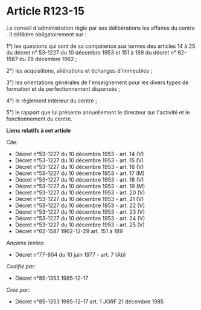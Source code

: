 # Article R123-15

Le conseil d'administration règle par ses délibérations les affaires du centre   . Il délibère obligatoirement sur : 

1°) les questions qui sont de sa compétence aux termes des articles 14 à 25 du décret n° 53-1227 du 10 décembre 1953 et 151 à
189 du décret n° 62-1587 du 29 décembre 1962 ; 

2°) les acquisitions, aliénations et échanges d'immeubles ; 

3°) les orientations générales de l'enseignement pour les divers types de formation et de perfectionnement dispensés ; 

4°) le règlement intérieur du centre ; 

5°) le rapport que lui présente annuellement le directeur sur l'activité et le fonctionnement du centre.

**Liens relatifs à cet article**

_Cite_:

  - Décret n°53-1227 du 10 décembre 1953 - art. 14 (V)
  - Décret n°53-1227 du 10 décembre 1953 - art. 15 (V)
  - Décret n°53-1227 du 10 décembre 1953 - art. 16 (V)
  - Décret n°53-1227 du 10 décembre 1953 - art. 17 (M)
  - Décret n°53-1227 du 10 décembre 1953 - art. 18 (V)
  - Décret n°53-1227 du 10 décembre 1953 - art. 19 (M)
  - Décret n°53-1227 du 10 décembre 1953 - art. 20 (V)
  - Décret n°53-1227 du 10 décembre 1953 - art. 21 (V)
  - Décret n°53-1227 du 10 décembre 1953 - art. 22 (V)
  - Décret n°53-1227 du 10 décembre 1953 - art. 23 (V)
  - Décret n°53-1227 du 10 décembre 1953 - art. 24 (V)
  - Décret n°53-1227 du 10 décembre 1953 - art. 25 (V)
  - Décret n°62-1587 1962-12-29 art. 151 à 189

_Anciens textes_:

  - Décret n°77-604 du 10 juin 1977 - art. 7 (Ab)

_Codifié par_:

  - Décret n°85-1353 1985-12-17

_Créé par_:

  - Décret n°85-1353 1985-12-17 art. 1 JORF 21 décembre 1985
